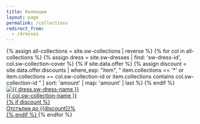 ```yaml
---
title: Колекции
layout: page
permalink: /collections
redirect_from:
  - /dresses
---
```


<main class="layout home-link-container">
  <div>
  {% assign all-collections = site.sw-collections | reverse %}
  {% for col in all-collections %}
    {%
      assign dress = site.sw-dresses
      | find: 'sw-dress-id', col.sw-collection-cover
    %}
    {% if site.data.offer %}
    {%
      assign discount = site.data.offer.discounts
      | where_exp: "item",
        "
          item.collections == '*'
          or item.collections == col.sw-collection-id
          or item.collections contains col.sw-collection-id
        "
      | sort: 'amount'
      | map: 'amount'
      | last
    %}
    {% endif %}
    <a class="home collection-link" href="{{ col.url | relative_url }}">
      <img
        src="{{ '/assets/images/dresses/' | append: dress.sw-dress-id | append: '-' | append: dress.sw-dress-photos[0] | append: '-640.JPG' | relative_url }}"
        hd-src="{{ '/assets/images/dresses/' | append: dress.sw-dress-id | append: '-' | append: dress.sw-dress-photos[0] | append: '-1280.JPG' | relative_url }}"
        alt="{{ dress.sw-dress-name }}"
      >
      <div class="home collection-link text">{{ col.sw-collection-name }}</div>
      {% if discount %}
      <div class="discount-tag">
        Отстъпки до {{discount}}%
      </div>
      {% endif %}
    </a>
  {% endfor %}
  </div>
</main>